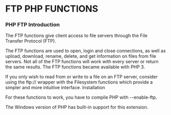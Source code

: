# FTP PHP FUNCTIONS

<h3>PHP FTP Introduction</h3>

<p>The FTP functions give client access to file servers through the File Transfer Protocol (FTP).</p>

The FTP functions are used to open, login and close connections, as well as upload, download, rename, delete, and get information on files from file servers. Not all of the FTP functions will work with every server or return the same results. The FTP functions became available with PHP 3.

If you only wish to read from or write to a file on an FTP server, consider using the ftp:// wrapper with the Filesystem functions which provide a simpler and more intuitive interface.
Installation

For these functions to work, you have to compile PHP with --enable-ftp.

The Windows version of PHP has built-in support for this extension.
